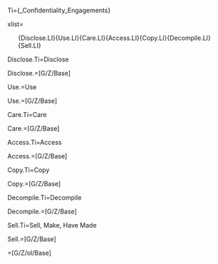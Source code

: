 Ti={_Confidentiality_Engagements}

xlist=<ol>{Disclose.LI}{Use.LI}{Care.LI}{Access.LI}{Copy.LI}{Decompile.LI}{Sell.LI}</ol>

Disclose.Ti=Disclose

Disclose.=[G/Z/Base]

Use.=Use

Use.=[G/Z/Base]

Care.Ti=Care

Care.=[G/Z/Base]

Access.Ti=Access

Access.=[G/Z/Base]

Copy.Ti=Copy

Copy.=[G/Z/Base]

Decompile.Ti=Decompile

Decompile.=[G/Z/Base]

Sell.Ti=Sell, Make, Have Made

Sell.=[G/Z/Base]

=[G/Z/ol/Base]